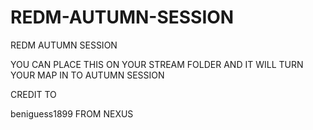# REDM-AUTUMN-SESSION


REDM AUTUMN SESSION

YOU CAN PLACE THIS ON YOUR STREAM FOLDER AND IT WILL TURN YOUR MAP IN TO AUTUMN SESSION

CREDIT TO 

beniguess1899 FROM NEXUS
